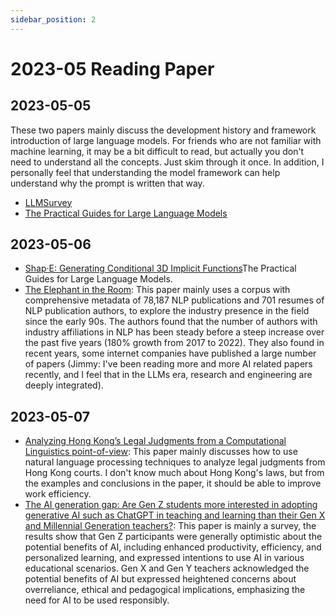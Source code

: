 ```yaml
---
sidebar_position: 2
---
```


# 2023-05 Reading Paper

## 2023-05-05

These two papers mainly discuss the development history and framework introduction of large language models. For friends who are not familiar with machine learning, it may be a bit difficult to read, but actually you don't need to understand all the concepts. Just skim through it once. In addition, I personally feel that understanding the model framework can help understand why the prompt is written that way.

- [LLMSurvey](https://github.com/RUCAIBox/LLMSurvey/blob/main/assets/LLM_Survey_Chinese_0418.pdf)
- [The Practical Guides for Large Language Models](https://github.com/Mooler0410/LLMsPracticalGuide)

## 2023-05-06

- [Shap·E: Generating Conditional 3D Implicit Functions](https://arxiv.org/pdf/2305.02463.pdf)The Practical Guides for Large Language Models.
- [The Elephant in the Room](https://arxiv.org/pdf/2305.02797.pdf): This paper mainly uses a corpus with comprehensive metadata of 78,187 NLP publications and 701 resumes of NLP publication authors, to explore the industry presence in the field since the early 90s. The authors found that the number of authors with industry affiliations in NLP has been steady before a steep increase over the past five years (180% growth from 2017 to 2022). They also found in recent years, some internet companies have published a large number of papers (Jimmy: I've been reading more and more AI related papers recently, and I feel that in the LLMs era, research and engineering are deeply integrated).

## 2023-05-07

- [Analyzing Hong Kong’s Legal Judgments from a Computational Linguistics point-of-view](https://arxiv.org/pdf/2305.02558.pdf): This paper mainly discusses how to use natural language processing techniques to analyze legal judgments from Hong Kong courts. I don't know much about Hong Kong's laws, but from the examples and conclusions in the paper, it should be able to improve work efficiency.
- [The AI generation gap: Are Gen Z students more interested in adopting generative AI such as ChatGPT in teaching and learning than their Gen X and Millennial Generation teachers?](https://arxiv.org/pdf/2305.02878.pdf): This paper is mainly a survey, the results show that Gen Z participants were generally optimistic about the potential benefits of AI, including enhanced productivity, efficiency, and personalized learning, and expressed intentions to use AI in various educational scenarios. Gen X and Gen Y teachers acknowledged the potential benefits of AI but expressed heightened concerns about overreliance, ethical and pedagogical implications, emphasizing the need for AI to be used responsibly.
